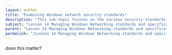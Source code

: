 ```yaml
---
layout: author
title: "Examining Windows network security standards"
description: "This sub-topic focuses on the various security standards and specifications that govern network security within Windows operating systems. It covers key concepts such as the implementation of Group Policy for managing security settings, the use of Windows Firewall to protect network boundaries, and the importance of encryption protocols like IPsec. Additionally, it examines the role of Active Directory in maintaining a secure network environment by managing user access and authentication methods. Understanding these standards is essential for ensuring the integrity and confidentiality of data transmitted over Windows networks."
subject: "Lesson 14 Managing Windows Networking standards and specifications"
parent: "Lesson 14 Managing Windows Networking standards and specifications"
permalink: "/Lesson 14 Managing Windows Networking standards and specifications/Examining Windows network security standards/"
---
```


does this matter?

